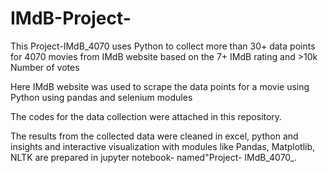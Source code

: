 # IMdB-Project-
This Project-IMdB_4070 uses Python to collect more than 30+ data points for 4070 movies from IMdB website based on the 7+ IMdB rating and >10k Number of votes

Here IMdB website was used to scrape the data points for a movie using Python using pandas and selenium modules

The codes for the data collection were attached in this repository. 

The results from the collected data were cleaned in excel, python and insights and interactive visualization with modules like Pandas, Matplotlib, NLTK are prepared in jupyter notebook- named"Project- IMdB_4070_.
